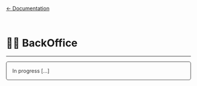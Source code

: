 [← Documentation](/documentation/index)

<br>

# 🧑‍💼 BackOffice
---
<p style="color: #303030; border: 1px solid #303030; border-radius:5px; padding: 1rem;">In progress [...]</p>